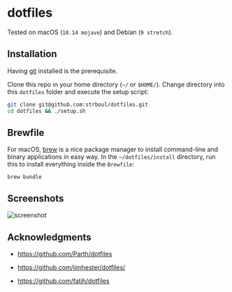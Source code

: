 # dotfiles

Tested on macOS (`10.14 mojave`) and Debian (`9 stretch`).

## Installation

Having [git](https://git-scm.com/downloads) installed is the prerequisite.

Clone this repo in your home directory (`~/` or `$HOME/`). Change
directory into this `dotfiles` folder and execute the setup script:
```bash
git clone git@github.com:strboul/dotfiles.git
cd dotfiles && ./setup.sh
```

## Brewfile

For macOS, [brew](https://brew.sh/) is a nice package manager to install
command-line and binary applications in easy way. In the `~/dotfiles/install` directory,
run this to install everything inside the `Brewfile`:
```
brew bundle
```

## Screenshots

![screenshot](https://user-images.githubusercontent.com/25015317/85949176-8f8d9200-b955-11ea-98c9-ff3d635df2f2.png)

## Acknowledgments

+ https://github.com/Parth/dotfiles

+ https://github.com/jimhester/dotfiles/

+ https://github.com/fatih/dotfiles


